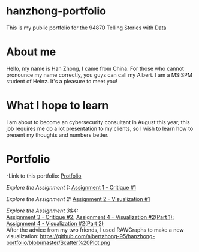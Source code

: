 # hanzhong-portfolio
This is my public portfolio for the 94870 Telling Stories with Data

# About me
Hello, my name is Han Zhong, I came from China. For those who cannot pronounce my name correctly, you guys can call my Albert. I am a MSISPM student of Heinz. It's a pleasure to meet you!

# What I hope to learn
I am about to become an cybersecurity consultant in August this year, this job requires me do a lot presentation to my clients, so I wish to learn how to present my thoughts and numbers better.

# Portfolio
-Link to this portfolio: [Protfolio](https://albertzhong-95.github.io/hanzhong-portfolio/)  
  
*Explore the Assignment 1:* [Assignment 1 - Critique #1](https://github.com/albertzhong-95/hanzhong-portfolio/blob/master/Han%20Zhong%20-%20Critique%20%231_%20Economist%20bar%20chart%20(The%20Good%20Charts%20Matrix).xlsx)
  
*Explore the Assignment 2:* [Assignment 2 - Visualization #1](https://albertzhong-95.github.io/Telling-Story-with-Data/)  
  
*Explore the Assignment 3&4:*  
[Assignment 3 - Critique #2;](https://github.com/albertzhong-95/hanzhong-portfolio/blob/master/Han%20Zhong%20-%20Critique%20%232_%20Data%20Visualization%20Effectiveness%20Profile.pdf) [Assignment 4 - Visualization #2(Part 1);](https://github.com/albertzhong-95/hanzhong-portfolio/blob/master/Han%20Zhong%20-%20Visualization%20%232_%20Adult%20Education%20Level.pdf) [Assignment 4 - Visualization #2(Part 2)](https://github.com/albertzhong-95/hanzhong-portfolio/blob/master/Han%20Zhong%20-%20Visualization%20%232%20Second%20Part.docx)  
After the advice from my two friends, I used RAWGraphs to make a new visualization:
https://github.com/albertzhong-95/hanzhong-portfolio/blob/master/Scatter%20Plot.png
